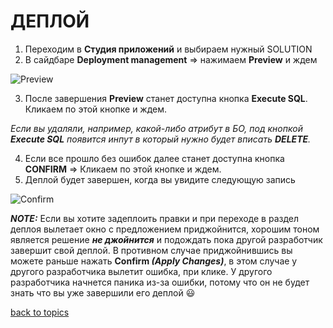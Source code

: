 # ДЕПЛОЙ

1. Переходим в **Студия приложений** и выбираем нужный SOLUTION
2. В сайдбаре **Deployment management** => нажимаем **Preview** и ждем

![Preview](https://github.com/CrappyCodeMaker/ECCENTEX-KNOWLEGE/blob/main/Content/2%20Deploy/IMG/1.png?raw=true)

3. После завершения **Preview** станет доступна кнопка **Execute SQL**. Кликаем по этой кнопке и ждем.

_Если вы удаляли, например, какой-либо атрибут в БО, под кнопкой **Execute SQL** появится инпут в который нужно будет вписать **DELETE**._

4. Если все прошло без ошибок далее станет доступна кнопка **CONFIRM** => Кликаем по этой кнопке и ждем.
5. Деплой будет завершен, когда вы увидите следующую запись

![Confirm](https://github.com/CrappyCodeMaker/ECCENTEX-KNOWLEGE/blob/main/Content/2%20Deploy/IMG/2.png?raw=true)

**_NOTE:_**
Если вы хотите задеплоить правки и при переходе в раздел деплоя вылетает окно с предложением приджойнится, хорошим тоном является решение **_не джойнится_** и подождать пока другой разработчик завершит свой деплой. В противном случае приджойнившись вы можете раньше нажать **Confirm _(Apply Changes)_**, в этом случае у другого разработчика вылетит ошибка, при клике. У другого разработчика начнется паника из-за ошибки, потому что он не будет знать что вы уже завершили его деплой 😃


[back to topics](https://github.com/CrappyCodeMaker/ECCENTEX-KNOWLEGE/blob/main/Content/0%20Topics/README.md)